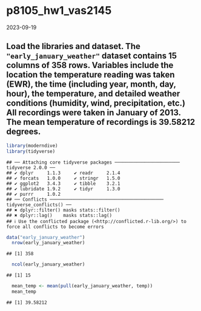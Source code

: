 p8105_hw1_vas2145
================
2023-09-19

## Load the libraries and dataset. The `"early_january_weather"` dataset contains 15 columns of 358 rows. Variables include the location the temperature reading was taken (EWR), the time (including year, month, day, hour), the temperature, and detailed weather conditions (humidity, wind, precipitation, etc.) All recordings were taken in January of 2013. The mean temperature of recordings is 39.58212 degrees.

``` r
library(moderndive)
library(tidyverse)
```

    ## ── Attaching core tidyverse packages ──────────────────────── tidyverse 2.0.0 ──
    ## ✔ dplyr     1.1.3     ✔ readr     2.1.4
    ## ✔ forcats   1.0.0     ✔ stringr   1.5.0
    ## ✔ ggplot2   3.4.3     ✔ tibble    3.2.1
    ## ✔ lubridate 1.9.2     ✔ tidyr     1.3.0
    ## ✔ purrr     1.0.2     
    ## ── Conflicts ────────────────────────────────────────── tidyverse_conflicts() ──
    ## ✖ dplyr::filter() masks stats::filter()
    ## ✖ dplyr::lag()    masks stats::lag()
    ## ℹ Use the conflicted package (<http://conflicted.r-lib.org/>) to force all conflicts to become errors

``` r
data("early_january_weather")
  nrow(early_january_weather)
```

    ## [1] 358

``` r
  ncol(early_january_weather)
```

    ## [1] 15

``` r
  mean_temp <- mean(pull(early_january_weather, temp))
  mean_temp
```

    ## [1] 39.58212
